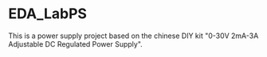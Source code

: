 # EDA_LabPS

This is a power supply project based on the chinese DIY kit "0-30V 2mA-3A Adjustable DC Regulated Power Supply".